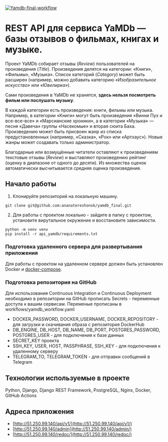 [![Yamdb-final-workflow](https://github.com/ananatereshonok/yamdb_final/workflows/YAMDB-workflow/badge.svg)](https://github.com/ananatereshonok/yamdb_final/actions)

# REST API для сервиса YaMDb — базы отзывов о фильмах, книгах и музыке. 

Проект YaMDb собирает отзывы (*Review*) пользователей на произведения (*Title*). Произведения делятся на категории: «Книги», «Фильмы», «Музыка». Список категорий (*Category*) может быть расширен (например, можно добавить категорию *«Изобразительное искусство»* или *«Ювелирка»*).

Сами произведения в YaMDb не хранятся, **здесь нельзя посмотреть фильм или послушать музыку**.

В каждой категории есть произведения: книги, фильмы или музыка. Например, в категории «Книги» могут быть произведения «Винни Пух и все-все-все» и «Марсианские хроники», а в категории «Музыка» — песня «Давеча» группы «Насекомые» и вторая сюита Баха. Произведению может быть присвоен жанр из списка предустановленных (например, «Сказка», «Рок» или «Артхаус»). Новые жанры может создавать только администратор.

Благодарные или возмущённые читатели оставляют к произведениям текстовые отзывы (*Review*) и выставляют произведению рейтинг (оценку в диапазоне от одного до десяти). Из множества оценок автоматически высчитывается средняя оценка произведения.

## Начало работы

1. Клонируйте репозиторий на локальную машину.
```
git clone git@github.com:ananatereshonok/yamdb_final.git
```
2. Для работы с проектом локально - зайдите в папку с проектом, установите вирутальное окружение и восстановите зависимости.
```
python -m venv venv
pip install -r api_yamdb/requirements.txt 
```
### Подготовка удаленного сервера для развертывания приложения

Для работы с проектом на удаленном сервере должен быть установлен Docker и [docker-compose](https://docs.docker.com/engine/install/ubuntu/).

### Подготовка репозитория на GitHub

Для использования Continuous Integration и Continuous Deployment необходимо в репозитории на GitHub прописать Secrets - переменные доступа к вашим сервисам.
Переменые прописаны в workflows/yamdb_workflow.yaml

* DOCKER_PASSWORD, DOCKER_USERNAME, DOCKER_REPOSITORY - для загрузки и скачивания образа с репозитория DockerHub 
* DB_ENGINE, DB_HOST, DB_NAME, DB_PORT, POSTGRES_PASSWORD, POSTGRES_USER - для подключения к базе данных 
* SECRET_KEY проекта
* SSH_KEY, USER, HOST, PASSPHRASE, SSH_KEY - для подключения к удаленному серверу 
* TELEGRAM_TO, TELEGRAM_TOKEN - для отправки сообщений в Telegram

## Технологии используемые в проекте
Python, Django, Django REST Framework, PostgreSQL, Nginx, Docker, GitHub Actions

## Адреса приложения

* [http://51.250.99.140/api/v1/](http://51.250.99.140/api/v1/)
* [http://51.250.99.140/admin](http://51.250.99.140/admin/)
* [http://51.250.99.140/redoc/](http://51.250.99.140/redoc/)
